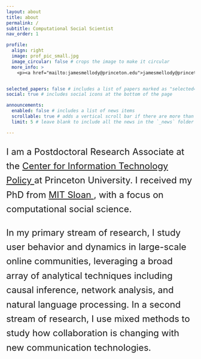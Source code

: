 ```yaml
---
layout: about
title: about
permalink: /
subtitle: Computational Social Scientist
nav_order: 1

profile:
  align: right
  image: prof_pic_small.jpg
  image_circular: false # crops the image to make it circular
  more_info: > 
    <p><a href="mailto:jamesmellody@princeton.edu">jamesmellody@princeton.edu</a></p>


selected_papers: false # includes a list of papers marked as "selected={true}"
social: true # includes social icons at the bottom of the page

announcements:
  enabled: false # includes a list of news items
  scrollable: true # adds a vertical scroll bar if there are more than 3 news items
  limit: 5 # leave blank to include all the news in the `_news` folder

---
```

<div style="font-size: 1.5rem; line-height: 1.6;">
  <p>
    I am a Postdoctoral Research Associate at the 
    <a href="https://citp.princeton.edu/" target="_blank" rel="noopener noreferrer">
      Center for Information Technology Policy
    </a> 
    at Princeton University. I received my PhD from 
    <a href="https://mitsloan.mit.edu/" target="_blank" rel="noopener noreferrer">
      MIT Sloan
    </a>, with a focus on computational social science.
  </p>

  <p>
    In my primary stream of research, I study user behavior and dynamics in large-scale online communities, leveraging a broad array of analytical techniques including causal inference, network analysis, and natural language processing. In a second stream of research, I use mixed methods to study how collaboration is changing with new communication technologies.
  </p>
</div>





